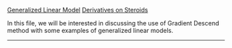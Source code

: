 [Generalized Linear Model](Generalized%20Linear%20Model.md)
[Derivatives on Steroids](Smooth%20Calculus/Derivatives%20on%20Steroids.md)

In this file, we will be interested in discussing the use of Gradient Descend method with some examples of generalized linear models. 

---


